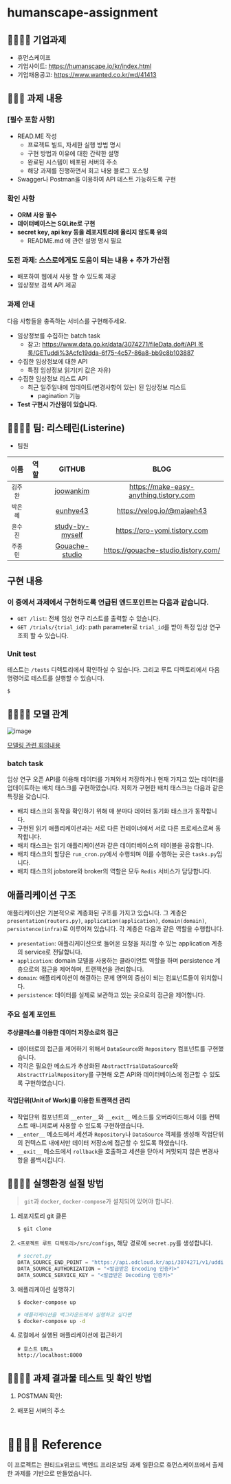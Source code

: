 # humanscape-assignment

## 👨‍👨‍👧‍👦 기업과제
- 휴먼스케이프
- 기업사이트: https://humanscape.io/kr/index.html
- 기업채용공고: https://www.wanted.co.kr/wd/41413

## 👨‍👨‍👧‍ 과제 내용

### **[필수 포함 사항]**

- READ.ME 작성
    - 프로젝트 빌드, 자세한 실행 방법 명시
    - 구현 방법과 이유에 대한 간략한 설명
    - 완료된 시스템이 배포된 서버의 주소
    - 해당 과제를 진행하면서 회고 내용 블로그 포스팅
- Swagger나 Postman을 이용하여 API 테스트 가능하도록 구현

### 확인 사항

- **ORM 사용 필수**
- **데이터베이스는 SQLite로 구현**
- **secret key, api key 등을 레포지토리에 올리지 않도록 유의**
    - README.md 에 관련 설명 명시 필요

### 도전 과제: 스스로에게도 도움이 되는 내용 + 추가 가산점

- 배포하여 웹에서 사용 할 수 있도록 제공
- 임상정보 검색 API 제공

### 과제 안내

다음 사항들을 충족하는 서비스를 구현해주세요.

- 임상정보를 수집하는 batch task
    - 참고: [https://www.data.go.kr/data/3074271/fileData.do#/API 목록/GETuddi%3Acfc19dda-6f75-4c57-86a8-bb9c8b103887](https://www.data.go.kr/data/3074271/fileData.do#/API%20%EB%AA%A9%EB%A1%9D/GETuddi%3Acfc19dda-6f75-4c57-86a8-bb9c8b103887)
- 수집한 임상정보에 대한 API
    - 특정 임상정보 읽기(키 값은 자유)
- 수집한 임상정보 리스트 API
    - 최근 일주일내에 업데이트(변경사항이 있는) 된 임상정보 리스트
        - pagination 기능
- **Test 구현시 가산점이 있습니다.**

## 👨‍👨‍👧‍👦 팀: 리스테린(Listerine)

* 팀원

| 이름 | 역할 | GITHUB | BLOG |
| :---: | :---: | :---: | :---: |
| `김주완` |  | [joowankim](https://github.com/joowankim) | https://make-easy-anything.tistory.com |
| `박은혜` |  | [eunhye43](https://github.com/eunhye43) | https://velog.io/@majaeh43 |
| `윤수진` |  | [study-by-myself](https://github.com/study-by-myself)| https://pro-yomi.tistory.com |
| `주종민` |  | [Gouache-studio](https://github.com/Gouache-studio) | https://gouache-studio.tistory.com/ |

## 구현 내용

### 이 중에서 과제에서 구현하도록 언급된 엔드포인트는 다음과 같습니다.

- `GET /list`: 전체 임상 연구 리스트를 출력할 수 있습니다. 
- `GET /trials/{trial_id}`: path parameter로 `trial_id`를 받아 특정 임상 연구 조회 할 수 있습니다.

### Unit test

테스트는 `/tests` 디렉토리에서 확인하실 수 있습니다. 그리고 루트 디렉토리에서 다음 명령어로 테스트를 실행할 수 있습니다.

```commandline
$ 
```

## 👨‍👨‍👧‍👦 모델 관계

![image](https://user-images.githubusercontent.com/32446834/141780326-f5aa1c00-d417-4452-aeef-a6c2f2ca6fdb.png)

[모델링 관련 회의내용](https://github.com/Pre-Onboarding-Listerine/humanscape-assignment.wiki.git)

### batch task

임상 연구 오픈 API를 이용해 데이터를 가져와서 저장하거나 현재 가지고 있는 데이터를 업데이트하는 배치 태스크를 구현하였습니다.
저희가 구현한 배치 태스크는 다음과 같은 특징을 갖습니다.

- 배치 태스크의 동작을 확인하기 위해 매 분마다 데이터 동기화 태스크가 동작합니다.
- 구현된 읽기 애플리케이션과는 서로 다른 컨테이너에서 서로 다른 프로세스로써 동작합니다.
- 배치 태스크는 읽기 애플리케이션과 같은 데이터베이스의 테이블을 공유합니다.
- 배치 태스크의 할당은 `run_cron.py`에서 수행되며 이를 수행하는 곳은 `tasks.py`입니다.
- 배치 태스크의 jobstore와 broker의 역할은 모두 `Redis` 서비스가 담당합니다.

## 애플리케이션 구조

애플리케이션은 기본적으로 계층화된 구조를 가지고 있습니다. 그 계층은 `presentation(routers.py)`, `application(application)`, `domain(domain)`, `persistence(infra)`로 이루어져 있습니다.
각 계층은 다음과 같은 역할을 수행합니다.

- `presentation`: 애플리케이션으로 들어온 요청을 처리할 수 있는 application 계층의 service로 전달합니다.
- `application`: domain 모델을 사용하는 클라이언트 역할을 하며 persistence 계층으로의 접근을 제어하며, 트랜잭션을 관리합니다.
- `domain`: 애플리케이션이 해결하는 문제 영역의 중심이 되는 컴포넌트들이 위치합니다.
- `persistence`: 데이터를 실제로 보관하고 있는 곳으로의 접근을 제어합니다.

### 주요 설계 포인트

#### 추상클래스를 이용한 데이터 저장소로의 접근

- 데이터로의 접근을 제어하기 위해서 `DataSource`와 `Repository` 컴포넌트를 구현했습니다.
-  각각은 필요한 메소드가 추상화된 `AbstractTrialDataSource`와 `AbstractTrialRepository`를 구현해 오픈 API와 데이터베이스에 접근할 수 있도록 구현하였습니다.

#### 작업단위(Unit of Work)를 이용한 트랜잭션 관리

- 작업단위 컴포넌트의 `__enter__`와 `__exit__` 메소드를 오버라이드해서 이를 컨텍스트 매니저로써 사용할 수 있도록 구현하였습니다.
- `__enter__` 메소드에서 세션과 `Repository`나 `DataSource` 객체를 생성해 작업단위의 컨텍스트 내에서만 데이터 저장소에 접근할 수 있도록 하였습니다.
- `__exit__` 메소드에서 `rollback`을 호출하고 세션을 닫아서 커밋되지 않은 변경사항을 롤백시킵니다.

## 👨‍👨‍👧‍👦 실행환경 설절 방법

> `git`과 `docker`, `docker-compose`가 설치되어 있어야 합니다.

1. 레포지토리 git 클론

    ```bash
    $ git clone 
    ```
   
2. `<프로젝트 루트 디렉토리>/src/configs`, 해당 경로에 `secret.py`를 생성합니다.

    ```python
    # secret.py
    DATA_SOURCE_END_POINT = "https://api.odcloud.kr/api/3074271/v1/uddi:cfc19dda-6f75-4c57-86a8-bb9c8b103887"
    DATA_SOURCE_AUTHORIZATION = "<발급받은 Encoding 인증키>"
    DATA_SOURCE_SERVICE_KEY = "<발급받은 Decoding 인증키>"
    ```

3. 애플리케이션 실행하기

    ```bash
    $ docker-compose up

    # 애플리케이션을 백그라운드에서 실행하고 싶다면
    $ docker-compose up -d
    ```

4. 로컬에서 실행된 애플리케이션에 접근하기

    ```commandline
    # 호스트 URLs
    http://localhost:8000
    ```

## 👨‍👨‍👧‍👦 과제 결과물 테스트 및 확인 방법

1. POSTMAN 확인: 

2. 배포된 서버의 주소

    ```commandline

    ```

# 👨‍👨‍👧‍👦 Reference

이 프로젝트는 원티드x위코드 백엔드 프리온보딩 과제 일환으로 휴먼스케이프에서 출제한 과제를 기반으로 만들었습니다.

